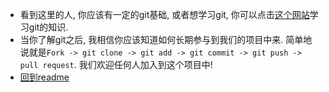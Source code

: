 * 看到这里的人, 你应该有一定的git基础, 或者想学习git, 你可以点击[这个网站](https://www.liaoxuefeng.com/wiki/896043488029600)学习git的知识.
* 当你了解git之后, 我相信你应该知道如何长期参与到我们的项目中来. 简单地说就是`Fork -> git clone -> git add -> git commit -> git push -> pull request`. 我们欢迎任何人加入到这个项目中!
* [回到readme](./readme.md)

